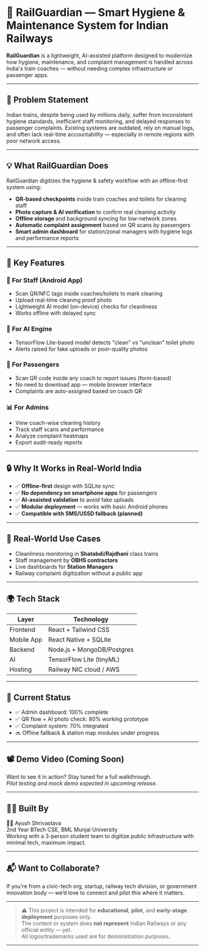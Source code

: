 # 🚆 RailGuardian — Smart Hygiene & Maintenance System for Indian Railways

**RailGuardian** is a lightweight, AI-assisted platform designed to modernize how hygiene, maintenance, and complaint management is handled across India's train coaches — without needing complex infrastructure or passenger apps.

---

## 🧠 Problem Statement

Indian trains, despite being used by millions daily, suffer from inconsistent hygiene standards, inefficient staff monitoring, and delayed responses to passenger complaints. Existing systems are outdated, rely on manual logs, and often lack real-time accountability — especially in remote regions with poor network access.

---

## 💡 What RailGuardian Does

RailGuardian digitizes the hygiene & safety workflow with an offline-first system using:

- **QR-based checkpoints** inside train coaches and toilets for cleaning staff
- **Photo capture & AI verification** to confirm real cleaning activity
- **Offline storage** and background syncing for low-network zones
- **Automatic complaint assignment** based on QR scans by passengers
- **Smart admin dashboard** for station/zonal managers with hygiene logs and performance reports

---

## 🔧 Key Features

### 🧹 For Staff (Android App)
- Scan QR/NFC tags inside coaches/toilets to mark cleaning
- Upload real-time cleaning proof photo
- Lightweight AI model (on-device) checks for cleanliness
- Works offline with delayed sync

### 🤖 For AI Engine
- TensorFlow Lite-based model detects "clean" vs "unclean" toilet photo
- Alerts raised for fake uploads or poor-quality photos

### 🧾 For Passengers
- Scan QR code inside any coach to report issues (form-based)
- No need to download app — mobile browser interface
- Complaints are auto-assigned based on coach QR

### 📊 For Admins
- View coach-wise cleaning history
- Track staff scans and performance
- Analyze complaint heatmaps
- Export audit-ready reports

---

## 🔒 Why It Works in Real-World India

- ✅ **Offline-first** design with SQLite sync
- ✅ **No dependency on smartphone apps** for passengers
- ✅ **AI-assisted validation** to avoid fake uploads
- ✅ **Modular deployment** — works with basic Android phones
- ✅ **Compatible with SMS/USSD fallback (planned)**

---

## 🎯 Real-World Use Cases

- Cleanliness monitoring in **Shatabdi/Rajdhani** class trains
- Staff management by **OBHS contractors**
- Live dashboards for **Station Managers**
- Railway complaint digitization without a public app

---

## 🌍 Tech Stack

| Layer      | Technology                  |
|------------|-----------------------------|
| Frontend   | React + Tailwind CSS        |
| Mobile App | React Native + SQLite       |
| Backend    | Node.js + MongoDB/Postgres  |
| AI         | TensorFlow Lite (tinyML)    |
| Hosting    | Railway NIC cloud / AWS     |

---

## 🚧 Current Status

- ✅ Admin dashboard: 100% complete
- ✅ QR flow + AI photo check: 80% working prototype
- ✅ Complaint system: 70% integrated
- 🔜 Offline fallback & station map modules under progress

---

## 📽️ Demo Video (Coming Soon)

Want to see it in action? Stay tuned for a full walkthrough.  
*Pilot testing and mock demo expected in upcoming release.*

---

## 🙋‍♂️ Built By

👨‍💻 Ayush Shrivastava  
2nd Year BTech CSE, BML Munjal University  
Working with a 3-person student team to digitize public infrastructure with minimal tech, maximum impact.

---

## 📬 Want to Collaborate?

If you're from a civic-tech org, startup, railway tech division, or government innovation body — we’d love to connect and pilot this where it matters.

---

> ⚠️ This project is intended for **educational**, **pilot**, and **early-stage deployment** purposes only.  
> The content or system does **not represent** Indian Railways or any official entity — yet.  
> All logos/trademarks used are for demonstration purposes.

---
